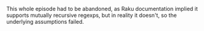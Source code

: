 This whole episode had to be abandoned, as Raku documentation implied it supports mutually recursive regexps, but in reality it doesn't,
so the underlying assumptions failed.
